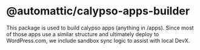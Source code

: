 # @automattic/calypso-apps-builder

This package is used to build calypso apps (anything in /apps). Since most of
those apps use a similar structure and ultimately deploy to WordPress.com, we
include sandbox sync logic to assist with local DevX.
